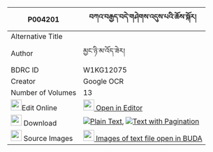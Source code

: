 |P004201|བཀའ་བརྒྱད་བདེ་གཤེགས་འདུས་པའི་ཆོས་སྐོར། 
| --- | --- 
|Alternative Title |
|Author| མྱང་ཉི་མ་འོད་ཟེར།
|BDRC ID | W1KG12075
|Creator | Google OCR
|Number of Volumes| 13
|<img width="25" src="https://img.icons8.com/color/25/000000/edit-property.png">Edit Online| [<img width="25" src="https://avatars.githubusercontent.com/u/45091458?s=200&v=4"> Open in Editor](http://editor.openpecha.org/P004201)
|<img width="25" src="https://img.icons8.com/fluent/48/000000/download-2.png"/>  Download | [![](https://img.icons8.com/color/20/000000/txt.png)Plain Text](https://github.com/Openpecha/P004201/releases/download/v1/ka_gye_deshek_dupa_i_chokor_plain_P004201.zip), [![](https://img.icons8.com/color/20/000000/txt.png)Text with Pagination](https://github.com/Openpecha/P004201/releases/download/v1/ka_gye_deshek_dupa_i_chokor_pages_P004201.zip)
|<img width="25" src="https://img.icons8.com/plasticine/100/000000/pictures-folder.png"/>  Source Images | [<img width="25" src="https://library.bdrc.io/icons/BUDA-small.svg"> Images of text file open in BUDA](https://library.bdrc.io/show/bdr:W1KG12075)